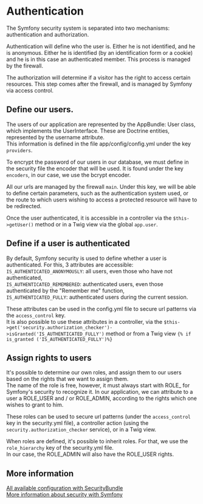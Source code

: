 # Authentication

The Symfony security system is separated into two mechanisms: authentication and authorization.  

Authentication will define who the user is. Either he is not identified, and he is anonymous. Either he is identified (by an identification form or a cookie) and he is in this case an authenticated member. This process is managed by the firewall.  

The authorization will determine if a visitor has the right to access certain resources. This step comes after the firewall, and is managed by Symfony via access control.

## Define our users.

The users of our application are represented by the AppBundle: User class, which implements the UserInterface. These are Doctrine entities, represented by the username attribute.  
This information is defined in the file app/config/config.yml under the key `providers`.

To encrypt the password of our users in our database, we must define in the security file the encoder that will be used. It is found under the key `encoders`, in our case, we use the bcrypt encoder.

All our urls are managed by the firewall `main`. Under this key, we will be able to define certain parameters, such as the authentication system used, or the route to which users wishing to access a protected resource will have to be redirected.

Once the user authenticated, it is accessible in a controller via the `$this->getUser()` method or in a Twig view via the global `app.user`.

## Define if a user is authenticated

By default, Symfony security is used to define whether a user is authenticated. For this, 3 attributes are accessible:  
`IS_AUTHENTICATED_ANONYMOUSLY`: all users, even those who have not authenticated,  
`IS_AUTHENTICATED_REMEMBERED`: authenticated users, even those authenticated by the "Remember me" function,  
`IS_AUTHENTICATED_FULLY`: authenticated users during the current session.

These attributes can be used in the config.yml file to secure url patterns via the `access_control` key.  
It is also possible to use these attributes in a controller, via the `$this->get('security.authorization_checker')->isGranted('IS_AUTHENTICATED_FULLY')` method or from a Twig view `{% if is_granted ('IS_AUTHENTICATED_FULLY')%}`

## Assign rights to users

It's possible to determine our own roles, and assign them to our users based on the rights that we want to assign them.  
The name of the role is free, however, it must always start with ROLE_ for Symfony's security to recognize it.
In our application, we can attribute to a user a ROLE_USER and / or ROLE_ADMIN, according to the rights which one wishes to grant to him.  

These roles can be used to secure url patterns (under the `access_control` key in the security.yml file), a controller action (using the `security.authorization_checker` service), or in a Twig view.

When roles are defined, it's possible to inherit roles. For that, we use the `role_hierarchy` key of the security.yml file.  
In our case, the ROLE_ADMIN will also have the ROLE_USER rights.

## More information

[All available configuration with SecurityBundle](https://symfony.com/doc/3.1/reference/configuration/security.html)  
[More information about security with Symfony](https://symfony.com/doc/3.1/security.html)
